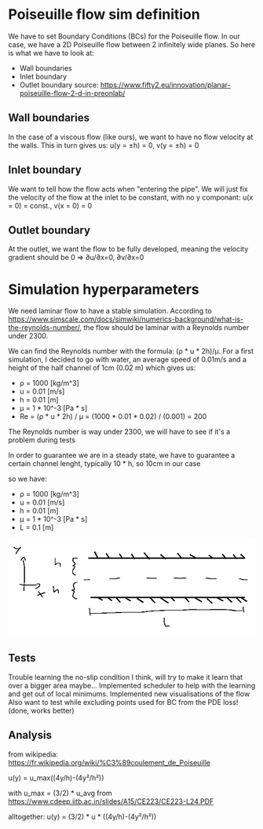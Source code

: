 # Poiseuille flow sim definition
We have to set Boundary Conditions (BCs) for the Poiseuille flow. In our case, we have a 2D Poiseuille flow between 2 infinitely wide planes. So here is what we have to look at:
- Wall boundaries
- Inlet boundary
- Outlet boundary
source: https://www.fifty2.eu/innovation/planar-poiseuille-flow-2-d-in-preonlab/

## Wall boundaries
In the case of a viscous flow (like ours), we want to have no flow velocity at the walls. This in turn gives us: u(y = ±h) = 0, v(y = ±h) = 0

## Inlet boundary
We want to tell how the flow acts when "entering the pipe". We will just fix the velocity of the flow at the inlet to be constant, with no y componant: u(x = 0) = const., v(x = 0) = 0

## Outlet boundary
At the outlet, we want the flow to be fully developed, meaning the velocity gradient should be 0 => ∂u/∂x​=0, ∂v/∂x​=0

# Simulation hyperparameters
We need laminar flow to have a stable simulation. According to https://www.simscale.com/docs/simwiki/numerics-background/what-is-the-reynolds-number/, the flow should be laminar with a Reynolds number under 2300.

We can find the Reynolds number with the formula: (ρ * u * 2​h​)/μ. For a first simulation, I decided to go with water, an average speed of 0.01m/s and a height of the half channel of 1cm (0.02 m) which gives us:

- ρ = 1000 [kg/m^3]
- u = 0.01 [m/s]
- h = 0.01 [m]
- μ = 1 * 10^-3 [Pa * s]
- Re = (ρ * u * 2h) / μ = (1000 * 0.01 * 0.02) / (0.001) = 200

The Reynolds number is way under 2300, we will have to see if it's a problem during tests

In order to guarantee we are in a steady state, we have to guarantee a certain channel lenght, typically 10 * h, so 10cm in our case

so we have:
- ρ = 1000 [kg/m^3]
- u = 0.01 [m/s]
- h = 0.01 [m]
- μ = 1 * 10^-3 [Pa * s]
- L = 0.1 [m]

![image](img\schema.png)

## Tests
Trouble learning the no-slip condition I think, will try to make it learn that over a bigger area maybe...
Implemented scheduler to help with the learning and get out of local minimums. 
Implemented new visualisations of the flow
Also want to test while excluding points used for BC from the PDE loss! (done, works better)

## Analysis
from wikipedia: https://fr.wikipedia.org/wiki/%C3%89coulement_de_Poiseuille

u(y) = u_max((4y/h)-(4y²/h²))

with u_max = (3/2) * u_avg from https://www.cdeep.iitb.ac.in/slides/A15/CE223/CE223-L24.PDF

alltogether: u(y) = (3/2) * u * ((4y/h)-(4y²/h²))